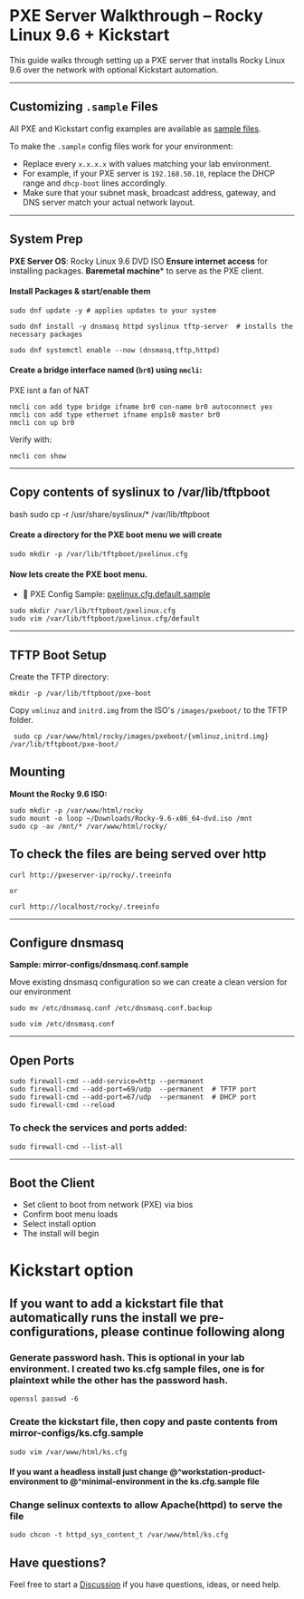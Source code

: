 # PXE Server Walkthrough – Rocky Linux 9.6 + Kickstart

This guide walks through setting up a PXE server that installs Rocky Linux 9.6 over the network with optional Kickstart automation.

--- 
## Customizing `.sample` Files

All PXE and Kickstart config examples are available as [sample files](https://github.com/Bnwokoma/rocky-pxe-kickstart-lab/tree/main/mirror-configs).

To make the `.sample` config files work for your environment:

- Replace every `x.x.x.x` with values matching your lab environment.
- For example, if your PXE server is `192.168.50.10`, replace the DHCP range and `dhcp-boot` lines accordingly.
- Make sure that your subnet mask, broadcast address, gateway, and DNS server match your actual network layout.

---

## System Prep
**PXE Server OS**: Rocky Linux 9.6 DVD ISO
**Ensure internet access** for installing packages.
**Baremetal machine*** to serve as the PXE client.


#### Install Packages & start/enable them
```
sudo dnf update -y # applies updates to your system

sudo dnf install -y dnsmasq httpd syslinux tftp-server  # installs the necessary packages 

sudo dnf systemctl enable --now (dnsmasq,tftp,httpd)
```

#### Create a bridge interface named (`br0`) using `nmcli`:
PXE isnt a fan of NAT

```
nmcli con add type bridge ifname br0 con-name br0 autoconnect yes
nmcli con add type ethernet ifname enp1s0 master br0
nmcli con up br0
```

Verify with:

```
nmcli con show
```

---

## Copy contents of syslinux to /var/lib/tftpboot

bash
sudo cp -r /usr/share/syslinux/* /var/lib/tftpboot


#### Create a directory for the PXE boot menu we will create

```
sudo mkdir -p /var/lib/tftpboot/pxelinux.cfg
```

#### Now lets create the PXE boot menu. 

- 📁 PXE Config Sample: [pxelinux.cfg.default.sample](https://github.com/Bnwokoma/rocky-pxe-kickstart-lab/blob/main/mirror-configs/pxelinux.cfg.default.sample)

```
sudo mkdir /var/lib/tftpboot/pxelinux.cfg
sudo vim /var/lib/tftpboot/pxelinux.cfg/default
```

---

## TFTP Boot Setup
Create the TFTP directory:

```
mkdir -p /var/lib/tftpboot/pxe-boot
```

Copy `vmlinuz` and `initrd.img` from the ISO's `/images/pxeboot/` to the TFTP folder.

```
 sudo cp /var/www/html/rocky/images/pxeboot/{vmlinuz,initrd.img} /var/lib/tftpboot/pxe-boot/
```

## Mounting
**Mount the Rocky 9.6 ISO:**

```
sudo mkdir -p /var/www/html/rocky
sudo mount -o loop ~/Downloads/Rocky-9.6-x86_64-dvd.iso /mnt
sudo cp -av /mnt/* /var/www/html/rocky/
```

## To check the files are being served over http
```
curl http://pxeserver-ip/rocky/.treeinfo

or

curl http://localhost/rocky/.treeinfo
```
---

## Configure dnsmasq
**Sample: mirror-configs/dnsmasq.conf.sample**

Move existing dnsmasq configuration so we can create a clean version for our environment

```
sudo mv /etc/dnsmasq.conf /etc/dnsmasq.conf.backup

sudo vim /etc/dnsmasq.conf
```
---

## Open Ports

``` 
sudo firewall-cmd --add-service=http --permanent   
sudo firewall-cmd --add-port=69/udp  --permanent  # TFTP port
sudo firewall-cmd --add-port=67/udp  --permanent  # DHCP port
sudo firewall-cmd --reload
```
### To check the services and ports added:
```
sudo firewall-cmd --list-all
```
---

## Boot the Client
- Set client to boot from network (PXE) via bios
- Confirm boot menu loads
- Select install option
- The install will begin


# Kickstart option

## If you want to add a kickstart file that automatically runs the install we pre-configurations, please continue following along

### Generate password hash. This is optional in your lab environment. I created two ks.cfg sample files, one is for plaintext while the other has the password hash.

```
openssl passwd -6
```

### Create the kickstart file, then copy and paste contents from mirror-configs/ks.cfg.sample

```
sudo vim /var/www/html/ks.cfg
```

#### If you want a headless install just change @^workstation-product-environment to @^minimal-environment in the ks.cfg.sample file

### Change selinux contexts to allow Apache(httpd) to serve the file

```
sudo chcon -t httpd_sys_content_t /var/www/html/ks.cfg
```

## Have questions?

Feel free to start a [Discussion](https://github.com/YOUR_USERNAME/YOUR_REPO/discussions) if you have questions, ideas, or need help.  

